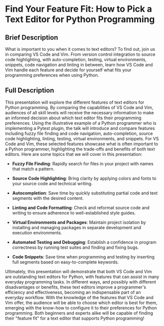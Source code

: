 # Find Your Feature Fit: How to Pick a Text Editor for Python Programming

## Brief Description

What is important to you when it comes to text editors? To find out, join us in
comparing VS Code and Vim. From version control integration to source code
highlighting, with auto-completion, testing, virtual environments, snippets,
code navigation and linting in between, learn how VS Code and Vim handle each
feature and decide for yourself what fits your programming preferences when
using Python.

## Full Description

This presentation will explore the different features of text editors for
Python programming. By comparing the capabilities of VS Code and Vim, audiences
of all skill levels will receive the necessary information to make an informed
decision about which text editor fits their programming preferences. Using the
illustrative example of a Python programmer who is implementing a Pytest
plugin, the talk will introduce and compare features including fuzzy file
finding and code navigation, auto-completion, source code highlighting,
linting, testing, virtual environments, and snippets. For VS Code and Vim,
these selected features showcase what is often important to a Python
programmer, highlighting the trade-offs and benefits of both text editors. Here
are some topics that we will cover in this presentation:

- **Fuzzy File Finding**: Rapidly search for files in your project with names
  that match a pattern.

- **Source Code Highlighting**: Bring clarity by applying colors and fonts to
  your source code and technical writing.

- **Autocompletion**: Save time by quickly substituting partial code and text
  segments with the desired content.

- **Linting and Code Formatting**: Check and reformat source code and writing to
  ensure adherence to well-established style guides.

- **Virtual Environments and Packages**: Maintain project isolation by
  installing and managing packages in separate development and execution
  environments.

- **Automated Testing and Debugging**: Establish a confidence in program
  correctness by running test suites and finding and fixing bugs.

- **Code Snippets**: Save time when programming and testing by inserting full
  segments based on easy-to-complete keywords.

Ultimately, this presentation will demonstrate that both VS Code and Vim are
outstanding text editors for Python, with features that can assist in many
everyday programming tasks. In different ways, and possibly with different
disadvantages or benefits, these text editors improve a programmer's efficiency
and effectiveness, becoming an indispensable part of an everyday workflow. With
the knowledge of the features that VS Code and Vim offer, the audience will be
able to choose which editor is best for them, emerging with the know-how to
configure it to their preferences for Python programming. Both beginners and
experts alike will be capable of finding their "feature fit" for a text editor
that supports Python programming!
